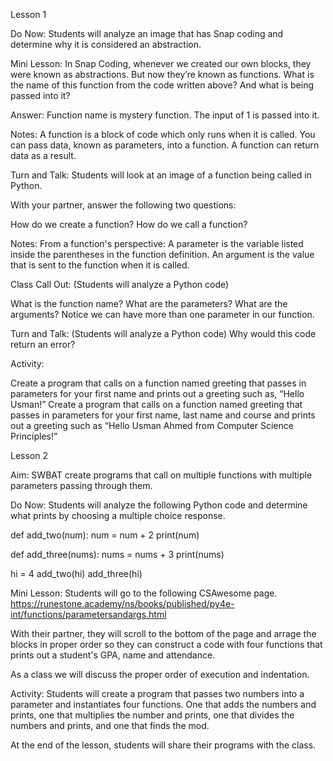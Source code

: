 Lesson 1

Do Now: Students will analyze an image that has Snap coding and determine why it is considered an abstraction.

Mini Lesson: In Snap Coding, whenever we created our own blocks, they were known as abstractions. But now they’re known as functions. 
What is the name of this function from the code written above? And what is being passed into it?

Answer: Function name is mystery function. The input of 1 is passed into it. 

Notes: A function is a block of code which only runs when it is called. You can pass data, known as parameters, into a function. A function can return data as a result.


Turn and Talk: Students will look at an image of a function being called in Python. 

With your partner, answer the following two questions:

How do we create a function?
How do we call a function?


Notes:
From a function's perspective: A parameter is the variable listed inside the parentheses in the function definition. An argument is the value that is sent to the function when it is called.



Class Call Out: (Students will analyze a Python code)

What is the function name? What are the parameters? What are the arguments?
Notice we can have more than one parameter in our function.


Turn and Talk: (Students will analyze a Python code)
Why would this code return an error?



Activity:


Create a program that calls on a function named greeting that passes in parameters for your first name and prints out a greeting such as, “Hello Usman!”
Create a program that calls on a function named greeting that passes in parameters for your first name, last name and course and prints out a greeting such as “Hello Usman Ahmed from Computer Science Principles!”




Lesson 2

Aim: SWBAT create programs that call on multiple functions with multiple parameters passing through them. 

Do Now:
Students will analyze the following Python code and determine what prints by choosing a multiple choice response.

def add_two(num):
    num = num + 2
    print(num)

def add_three(nums):
    nums = nums + 3
    print(nums)

hi = 4
add_two(hi)
add_three(hi)

Mini Lesson:
Students will go to the following CSAwesome page. https://runestone.academy/ns/books/published/py4e-int/functions/parametersandargs.html

With their partner, they will scroll to the bottom of the page and arrage the blocks in proper order so they can construct a code with four functions that prints out a student's GPA, name and attendance. 

As a class we will discuss the proper order of execution and indentation. 

Activity:
Students will create a program that passes two numbers into a parameter and instantiates four functions. One that adds the numbers and prints, one that multiplies the number and prints, one that divides the numbers and prints, and one that finds the mod. 

At the end of the lesson, students will share their programs with the class. 
